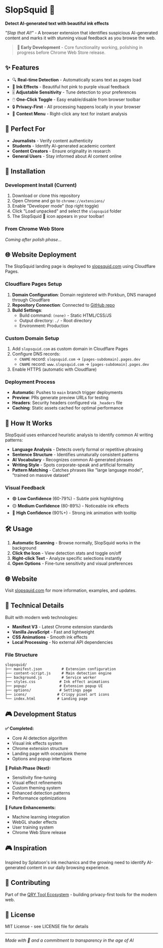 # SlopSquid 🦑

**Detect AI-generated text with beautiful ink effects**

*"Slap that AI!"* - A browser extension that identifies suspicious AI-generated content and marks it with stunning visual feedback as you browse the web.

> **🚧 Early Development** - Core functionality working, polishing in progress before Chrome Web Store release.

## ✨ Features

- 🔍 **Real-time Detection** - Automatically scans text as pages load
- 🎨 **Ink Effects** - Beautiful hot pink to purple visual feedback
- 🎚️ **Adjustable Sensitivity** - Tune detection to your preferences
- 🖱️ **One-Click Toggle** - Easy enable/disable from browser toolbar
- 🔒 **Privacy-First** - All processing happens locally in your browser
- 🎯 **Context Menu** - Right-click any text for instant analysis

## 🎯 Perfect For

- **Journalists** - Verify content authenticity
- **Students** - Identify AI-generated academic content  
- **Content Creators** - Ensure originality in research
- **General Users** - Stay informed about AI content online

## 🚀 Installation

### Development Install (Current)
1. Download or clone this repository
2. Open Chrome and go to `chrome://extensions/`
3. Enable "Developer mode" (top right toggle)
4. Click "Load unpacked" and select the `slopsquid` folder
5. The SlopSquid 🦑 icon appears in your toolbar!

### From Chrome Web Store
*Coming after polish phase...*

## 🌐 Website Deployment

The SlopSquid landing page is deployed to [slopsquid.com](https://slopsquid.com) using Cloudflare Pages.

### Cloudflare Pages Setup
1. **Domain Configuration**: Domain registered with Porkbun, DNS managed through Cloudflare
2. **Repository Connection**: Connected to [GitHub repo](https://github.com/QRY91/slopsquid)
3. **Build Settings**: 
   - Build command: `(none)` - Static HTML/CSS/JS
   - Output directory: `./` - Root directory
   - Environment: Production

### Custom Domain Setup
1. Add `slopsquid.com` as custom domain in Cloudflare Pages
2. Configure DNS records:
   - `CNAME` record: `slopsquid.com` → `[pages-subdomain].pages.dev`
   - `CNAME` record: `www.slopsquid.com` → `[pages-subdomain].pages.dev`
3. Enable HTTPS (automatic with Cloudflare)

### Deployment Process
- **Automatic**: Pushes to `main` branch trigger deployments
- **Preview**: PRs generate preview URLs for testing
- **Headers**: Security headers configured via `_headers` file
- **Caching**: Static assets cached for optimal performance

## 🎨 How It Works

SlopSquid uses enhanced heuristic analysis to identify common AI writing patterns:

- **Language Analysis** - Detects overly formal or repetitive phrasing
- **Sentence Structure** - Identifies unnaturally consistent patterns
- **AI Vocabulary** - Recognizes common AI-generated phrases
- **Writing Style** - Spots corporate-speak and artificial formality
- **Pattern Matching** - Catches phrases like "large language model", "trained on massive dataset"

### Visual Feedback
- 🟢 **Low Confidence** (60-79%) - Subtle pink highlighting
- 🟡 **Medium Confidence** (80-89%) - Noticeable ink effects  
- 🔴 **High Confidence** (90%+) - Strong ink animation with tooltip

## 🛠️ Usage

1. **Automatic Scanning** - Browse normally, SlopSquid works in the background
2. **Click the Icon** - View detection stats and toggle on/off
3. **Right-click Text** - Analyze specific selections instantly
4. **Open Options** - Fine-tune sensitivity and visual preferences

## 🌐 Website

Visit [slopsquid.com](https://slopsquid.com) for more information, examples, and updates.

## 🔧 Technical Details

Built with modern web technologies:
- **Manifest V3** - Latest Chrome extension standards
- **Vanilla JavaScript** - Fast and lightweight
- **CSS Animations** - Smooth ink effects
- **Local Processing** - No external API dependencies

### File Structure
```
slopsquid/
├── manifest.json         # Extension configuration
├── content-script.js     # Main detection engine
├── background.js         # Service worker
├── styles.css           # Ink effect animations
├── popup/               # Extension popup UI
├── options/             # Settings page
├── icons/              # Crispy pixel art icons
└── index.html          # Landing page
```

## 🎮 Development Status

**✅ Completed:**
- Core AI detection algorithm
- Visual ink effects system
- Chrome extension structure  
- Landing page with ocean/pink theme
- Options and popup interfaces

**🔧 Polish Phase (Next):**
- Sensitivity fine-tuning
- Visual effect refinements
- Custom theming system
- Enhanced detection patterns
- Performance optimizations

**🚀 Future Enhancements:**
- Machine learning integration
- WebGL shader effects
- User training system
- Chrome Web Store release

## 🎮 Inspiration

Inspired by Splatoon's ink mechanics and the growing need to identify AI-generated content in our daily browsing experience.

## 🤝 Contributing

Part of the [QRY Tool Ecosystem](https://github.com/QRY91) - building privacy-first tools for the modern web.

## 📄 License

MIT License - see LICENSE file for details

---

*Made with 🦑 and a commitment to transparency in the age of AI* 